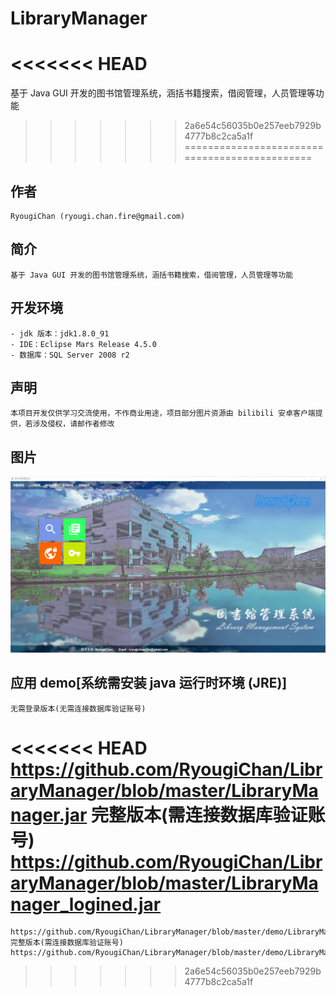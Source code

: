 # LibraryManager
<<<<<<< HEAD
=======
基于 Java GUI 开发的图书馆管理系统，涵括书籍搜索，借阅管理，人员管理等功能
>>>>>>> 2a6e54c56035b0e257eeb7929b4777b8c2ca5a1f
==============================================
## 作者
    RyougiChan (ryougi.chan.fire@gmail.com)
## 简介
    基于 Java GUI 开发的图书馆管理系统，涵括书籍搜索，借阅管理，人员管理等功能
## 开发环境
    - jdk 版本：jdk1.8.0_91
    - IDE：Eclipse Mars Release 4.5.0
    - 数据库：SQL Server 2008 r2
## 声明
    本项目开发仅供学习交流使用，不作商业用途，项目部分图片资源由 bilibili 安卓客户端提供，若涉及侵权，请邮作者修改
## 图片
![Ryougi](https://github.com/RyougiChan/LibraryManager/blob/master/demo/index.png "index page")
## 应用 demo[系统需安装 java 运行时环境 (JRE)]
    无需登录版本(无需连接数据库验证账号)
<<<<<<< HEAD
    https://github.com/RyougiChan/LibraryManager/blob/master/LibraryManager.jar
    完整版本(需连接数据库验证账号)
    https://github.com/RyougiChan/LibraryManager/blob/master/LibraryManager_logined.jar
=======
    https://github.com/RyougiChan/LibraryManager/blob/master/demo/LibraryManager.jar
    完整版本(需连接数据库验证账号)
    https://github.com/RyougiChan/LibraryManager/blob/master/demo/LibraryManager_logined.jar
>>>>>>> 2a6e54c56035b0e257eeb7929b4777b8c2ca5a1f
